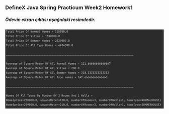 ### DefineX Java Spring Practicum Week2 Homework1
##### Ödevin ekran çıktısı aşağıdaki resimdedir. 
![alt text](console-screenshot.png)